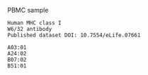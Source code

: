 PBMC sample

    Human MHC class I
    W6/32 antibody
    Published dataset DOI: 10.7554/eLife.07661

    A03:01
    A24:02
    B07:02
    B51:01
